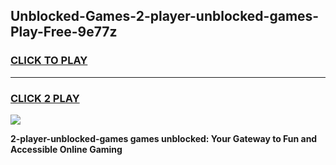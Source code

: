 
## Unblocked-Games-2-player-unblocked-games-Play-Free-9e77z
<h3>
<a href="https://premium76.site?title=2-player-unblocked-games&ref=17A">CLICK TO PLAY</a></h3>
<hr>

<h3>
<a href="https://premium76.site?title=2-player-unblocked-games&ref=17A">CLICK 2 PLAY</a>
  
</h3>

<a href="https://premium76.site?title=2-player-unblocked-games&ref=17A"><img src="https://clearcache.store/games.png"></a>


**2-player-unblocked-games games unblocked: Your Gateway to Fun and Accessible Online Gaming**
